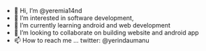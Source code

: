 - 👋 Hi, I’m @yeremia14nd
- 👀 I’m interested in software development, 
- 🌱 I’m currently learning android and web development
- 💞️ I’m looking to collaborate on building website and android app
- 📫 How to reach me ... twitter: @yerindaumanu

<!---
yeremia14nd/yeremia14nd is a ✨ special ✨ repository because its `README.md` (this file) appears on your GitHub profile.
You can click the Preview link to take a look at your changes.
--->
